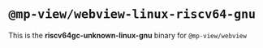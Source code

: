 # `@mp-view/webview-linux-riscv64-gnu`

This is the **riscv64gc-unknown-linux-gnu** binary for `@mp-view/webview`
